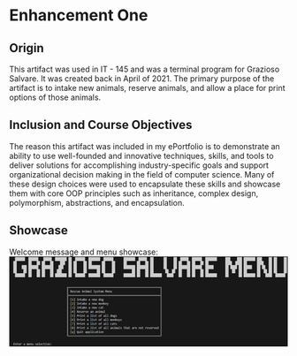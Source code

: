 # Enhancement One

## Origin

This artifact was used in IT - 145 and was a terminal program for Grazioso Salvare. It was created back in April of 2021. The primary purpose of the artifact is to intake new animals, reserve animals, and allow a place for print options of those animals. 

## Inclusion and Course Objectives

The reason this artifact was included in my ePortfolio is to demonstrate an ability to use well-founded and innovative techniques, skills, and tools to deliver solutions for accomplishing industry-specific goals and support organizational decision making in the field of computer science. Many of these design choices were used to encapsulate these skills and showcase them with core OOP principles such as inheritance, complex design, polymorphism, abstractions, and encapsulation.

## Showcase

Welcome message and menu showcase:
![Enhancement One Showcase](Pictures/EnhancementOneShowcase1.png)
